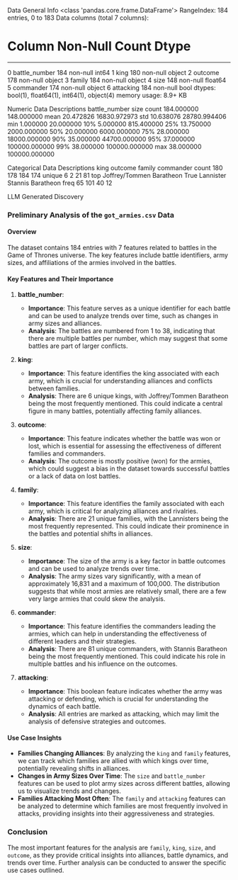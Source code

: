 
Data General Info
<class 'pandas.core.frame.DataFrame'>
RangeIndex: 184 entries, 0 to 183
Data columns (total 7 columns):
 #   Column         Non-Null Count  Dtype
---  ------         --------------  -----
 0   battle_number  184 non-null    int64
 1   king           180 non-null    object
 2   outcome        178 non-null    object
 3   family         184 non-null    object
 4   size           148 non-null    float64
 5   commander      174 non-null    object
 6   attacking      184 non-null    bool
dtypes: bool(1), float64(1), int64(1), object(4)
memory usage: 8.9+ KB


Numeric Data Descriptions
       battle_number           size
count     184.000000     148.000000
mean       20.472826   16830.972973
std        10.638076   28780.994406
min         1.000000      20.000000
10%         5.000000     815.400000
25%        13.750000    2000.000000
50%        20.000000    6000.000000
75%        28.000000   18000.000000
90%        35.000000   44700.000000
95%        37.000000  100000.000000
99%        38.000000  100000.000000
max        38.000000  100000.000000

Categorical Data Descriptions
                            king outcome     family          commander
count                        180     178        184                174
unique                         6       2         21                 81
top     Joffrey/Tommen Baratheon    True  Lannister  Stannis Baratheon
freq                          65     101         40                 12

LLM Generated Discovery
### Preliminary Analysis of the `got_armies.csv` Data

#### Overview
The dataset contains 184 entries with 7 features related to battles in the Game of Thrones universe. The key features include battle identifiers, army sizes, and affiliations of the armies involved in the battles.

#### Key Features and Their Importance
1. **battle_number**:
   - **Importance**: This feature serves as a unique identifier for each battle and can be used to analyze trends over time, such as changes in army sizes and alliances.
   - **Analysis**: The battles are numbered from 1 to 38, indicating that there are multiple battles per number, which may suggest that some battles are part of larger conflicts.

2. **king**:
   - **Importance**: This feature identifies the king associated with each army, which is crucial for understanding alliances and conflicts between families.
   - **Analysis**: There are 6 unique kings, with Joffrey/Tommen Baratheon being the most frequently mentioned. This could indicate a central figure in many battles, potentially affecting family alliances.

3. **outcome**:
   - **Importance**: This feature indicates whether the battle was won or lost, which is essential for assessing the effectiveness of different families and commanders.
   - **Analysis**: The outcome is mostly positive (won) for the armies, which could suggest a bias in the dataset towards successful battles or a lack of data on lost battles.

4. **family**:
   - **Importance**: This feature identifies the family associated with each army, which is critical for analyzing alliances and rivalries.
   - **Analysis**: There are 21 unique families, with the Lannisters being the most frequently represented. This could indicate their prominence in the battles and potential shifts in alliances.

5. **size**:
   - **Importance**: The size of the army is a key factor in battle outcomes and can be used to analyze trends over time.
   - **Analysis**: The army sizes vary significantly, with a mean of approximately 16,831 and a maximum of 100,000. The distribution suggests that while most armies are relatively small, there are a few very large armies that could skew the analysis.

6. **commander**:
   - **Importance**: This feature identifies the commanders leading the armies, which can help in understanding the effectiveness of different leaders and their strategies.
   - **Analysis**: There are 81 unique commanders, with Stannis Baratheon being the most frequently mentioned. This could indicate his role in multiple battles and his influence on the outcomes.

7. **attacking**:
   - **Importance**: This boolean feature indicates whether the army was attacking or defending, which is crucial for understanding the dynamics of each battle.
   - **Analysis**: All entries are marked as attacking, which may limit the analysis of defensive strategies and outcomes.

#### Use Case Insights
- **Families Changing Alliances**: By analyzing the `king` and `family` features, we can track which families are allied with which kings over time, potentially revealing shifts in alliances.
- **Changes in Army Sizes Over Time**: The `size` and `battle_number` features can be used to plot army sizes across different battles, allowing us to visualize trends and changes.
- **Families Attacking Most Often**: The `family` and `attacking` features can be analyzed to determine which families are most frequently involved in attacks, providing insights into their aggressiveness and strategies.

### Conclusion
The most important features for the analysis are `family`, `king`, `size`, and `outcome`, as they provide critical insights into alliances, battle dynamics, and trends over time. Further analysis can be conducted to answer the specific use cases outlined.
